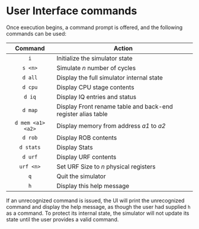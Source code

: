 # User Interface commands

Once execution begins, a command prompt is offered, and the following commands can be used:

|Command            | Action |
|:-----------------:|--------|
| `i`               | Initialize the simulator state |
| `s <n>`           | Simulate _n_ number of cycles |
| `d all`           | Display the full simulator internal state |
| `d cpu`           | Display CPU stage contents |
| `d iq`            | Display IQ entries and status |
| `d map`           | Display Front rename table and back-end register alias table |
| `d mem <a1> <a2>` | Display memory from address _a1_ to _a2_ |
| `d rob`           | Display ROB contents |
| `d stats`         | Display Stats |
| `d urf`           | Display URF contents |
| `urf <n>`         | Set URF Size to _n_ physical registers |
| `q`               | Quit the simulator |
| `h`               | Display this help message |

If an unrecognized command is issued, the UI will print the unrecognized command and display the help message, as though the user had supplied `h` as a command. To protect its internal state, the simulator will not update its state until the user provides a valid command.
